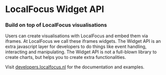 # LocalFocus Widget API

### Build on top of LocalFocus visualisations

Users can create visualisations with LocalFocus and embed them via iframes. At LocalFocus we call these iframes widgets. The Widget API is an extra javascript layer for developers to do things like event handling, interacting and manipulating. The Widget API is not a full-blown library to create charts, but helps you to create extra functionalities.

Visit [developers.localfocus.nl](http://developers.localfocus.nl) for the documentation and examples.
